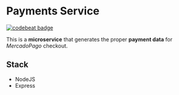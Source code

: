 # Payments Service

[![codebeat badge](https://codebeat.co/badges/580be078-56fc-471e-9127-edffa88c5f76)](https://codebeat.co/projects/github-com-undefinedschool-payments-service-master)

This is a **microservice** that generates the proper **payment data** for _MercadoPago_ checkout.

## Stack

- NodeJS
- Express
